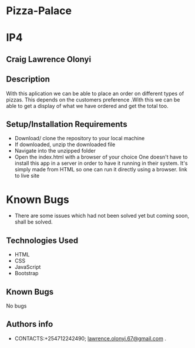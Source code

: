 # Pizza-Palace
# IP4
## Craig Lawrence Olonyi
## Description
With this aplication we can be able to place an order on different types of pizzas. This depends on the customers preference 
.With this we can be able to get a display of what we have ordered and get the total too.
## Setup/Installation Requirements
* Download/ clone the repository to your local machine
* If downloaded, unzip the downloaded file
* Navigate into the unzipped folder
* Open the index.html with a browser of your choice One doesn't have to install this app in a server in order to have it   running   in their system. It's simply made from HTML so one can run it directly using a browser.
link to live site

# Known Bugs
* There are some issues which had not been solved yet but coming soon,   shall be solved.
## Technologies Used
* HTML
* CSS
* JavaScript
* Bootstrap
## Known Bugs
No bugs
## Authors info
* CONTACTS:+254712242490;
 lawrence.olonyi.67@gmail.com .
